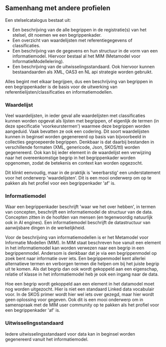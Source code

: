 ## Samenhang met andere profielen
Een stelselcatalogus bestaat uit:
* Een beschrijving van de alle begrippen in de registratie(s) van het stelsel, dit noemen we een begrippenkader.
* Een overzicht van waardelijsten met referentiegegevens of classificaties.
* Een beschrijving van de gegevens en hun structuur in de vorm van een informatiemodel. Hiervoor bestaal al het MIM (Metamodel voor InformatieModellelering).
* Een beschrijving van de uitwisselingsstandaard. Ook hiervoor kunnen bestaandaarden als XML, OAS3 en NL api strategie worden gebruikt.

Alles begint met elkaar begrijpen, dus een beschrijving van begrippen in een begrippenkader is de basis voor de uitwerking van referentielijsten/classificaties en informatiemodellen. 

### Waardelijst
Veel waardelijsten, in ieder geval alle waardelijsten met classificaties kunnen worden opgevat als lijsten met begrippen, of eigenlijk de termen (in deze specificatie 'voorkeurstermen') waarmee deze begrippen worden aangeduid. Vaak bevatten ze ook een codering. Dit soort waardelijsten kunnen in beginsel worden gegenereerd op basis van bijvoorbeeld in collecties gegroepeerde begrippen. Denkbaar is dat daarbij bestanden in verschillende formaten (XML, genericode, Json, SKOS/ttl) worden gegenereerd. Ook kan bij ieder element in de waardelijst een verwijzing naar het overeenkomstige begrip in het begrippenkader worden opgenomen, zodat de betekenis en context kan worden opgezocht.

Dit klinkt eenvoudig, maar in de praktijk is 'weerbarstig' een understatement voor het onderwerp 'waardelijsten'. Dit is een mooi onderwerp om op te pakken als het profiel voor een begrippenkader 'af' is.

### Informatiemodel
Waar een begrippenkader beschrijft 'waar we het over hebben', in termen van concepten, beschrijft een informatiemodel de structuur van de data. Concepten zitten in de hoofden van mensen (en tegenwoordig natuurlijk ook in AI engines). Een informatiemodel beschrijft de datastructuur van aanwijsbare dingen in de werkelijkheid. 

Voor de beschrijving van informatiemodellen is er het Metamodel voor Informatie Modellen (MIM). In MIM staat beschreven hoe vanuit een element in het informatiemodel kan worden verwezen naar een begrip in een begrippenmodel. Andersom is denkbaar dat je via een begrippenmodel op zoek bent naar informatie over iets. Een begrippenmodel kent allerlei alternatieve termen en verborgen termen die helpen om bij het juiste begrip uit te komen. Als dat begrip dan ook wordt gekoppeld aan een eigenschap, relatie of klasse in het informatiemodel heb je ook een ingang naar de data. 

Hoe een begrip wordt gekoppeld aan een element in het datamodel moet nog worden uitgezocht. Hier is niet een standaard Linked data vocabulair voor. In de SKOS primer wordt hier wel iets over gezegd, maar hier wordt geen oplossing voor gegeven. Ook dit is een mooi onderwerp om in samenspraak met de MIM user community op te pakken als het profiel voor een begrippenkader 'af' is.

### Uitwisselingsstandaard
Iedere uitwisselingsstandaard voor data kan in beginsel worden gegenereerd vanuit het informatiemodel. 
